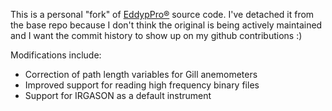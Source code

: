 This is a personal "fork" of [EddypPro&reg;](https://github.com/LI-COR-Environmental/eddypro-engine) source code.  I've detached it from the base repo because I don't think the original is being actively maintained and I want the commit history to show up on my github contributions :)  


Modifications include:

* Correction of path length variables for Gill anemometers
* Improved support for reading high frequency binary files
* Support for IRGASON as a default instrument
